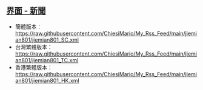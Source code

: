 ## [界面 - 新聞](https://rsshub.app/jiemian/list/801)
- 簡體版本：https://raw.githubusercontent.com/ChiesiMario/My_Rss_Feed/main/jiemian801/jiemian801_SC.xml
- 台灣繁體版本：https://raw.githubusercontent.com/ChiesiMario/My_Rss_Feed/main/jiemian801/jiemian801_TC.xml
- 香港繁體版本：https://raw.githubusercontent.com/ChiesiMario/My_Rss_Feed/main/jiemian801/jiemian801_HK.xml